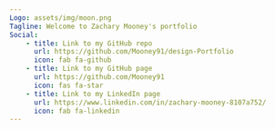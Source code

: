 ```yaml
---
Logo: assets/img/moon.png
Tagline: Welcome to Zachary Mooney's portfolio
Social:
    - title: Link to my GitHub repo
      url: https://github.com/Mooney91/design-Portfolio
      icon: fab fa-github
    - title: Link to my GitHub page
      url: https://github.com/Mooney91
      icon: fas fa-star
    - title: Link to my LinkedIn page
      url: https://www.linkedin.com/in/zachary-mooney-8107a752/
      icon: fab fa-linkedin
---
```

